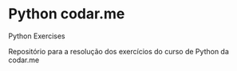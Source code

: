 # Python codar.me
 Python Exercises

 Repositório para a resolução dos exercícios do curso de Python da codar.me